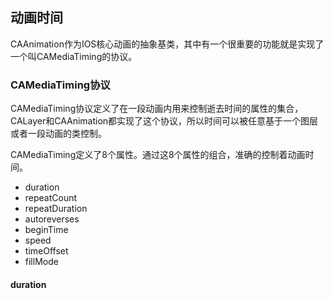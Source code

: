 ## 动画时间
CAAnimation作为IOS核心动画的抽象基类，其中有一个很重要的功能就是实现了一个叫CAMediaTiming的协议。

### CAMediaTiming协议
CAMediaTiming协议定义了在一段动画内用来控制逝去时间的属性的集合，CALayer和CAAnimation都实现了这个协议，所以时间可以被任意基于一个图层或者一段动画的类控制。

CAMediaTiming定义了8个属性。通过这8个属性的组合，准确的控制着动画时间。

* duration
* repeatCount
* repeatDuration
* autoreverses
* beginTime 
* speed
* timeOffset
* fillMode


####  duration
 




